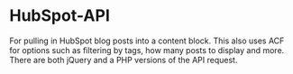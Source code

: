 # HubSpot-API
For pulling in HubSpot blog posts into a content block. This also uses ACF for options such as filtering by tags, how many posts to display and more. There are both jQuery and a PHP versions of the API request.
